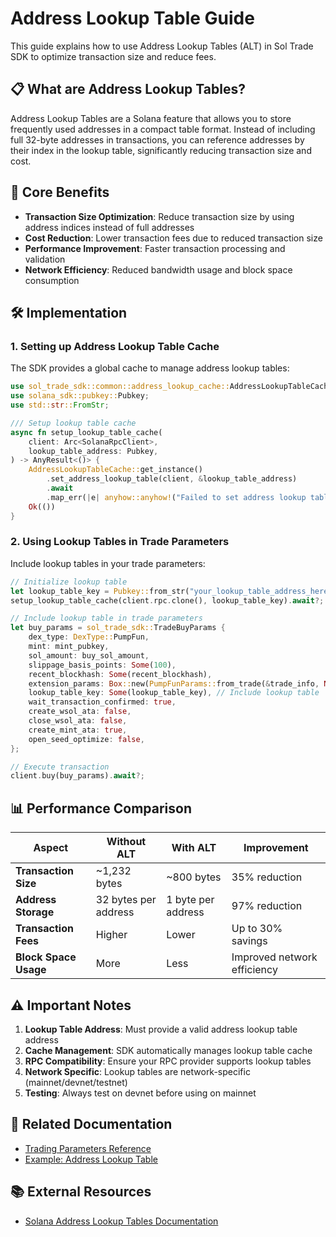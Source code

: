 # Address Lookup Table Guide

This guide explains how to use Address Lookup Tables (ALT) in Sol Trade SDK to optimize transaction size and reduce fees.

## 📋 What are Address Lookup Tables?

Address Lookup Tables are a Solana feature that allows you to store frequently used addresses in a compact table format. Instead of including full 32-byte addresses in transactions, you can reference addresses by their index in the lookup table, significantly reducing transaction size and cost.

## 🚀 Core Benefits

- **Transaction Size Optimization**: Reduce transaction size by using address indices instead of full addresses
- **Cost Reduction**: Lower transaction fees due to reduced transaction size
- **Performance Improvement**: Faster transaction processing and validation
- **Network Efficiency**: Reduced bandwidth usage and block space consumption

## 🛠️ Implementation

### 1. Setting up Address Lookup Table Cache

The SDK provides a global cache to manage address lookup tables:

```rust
use sol_trade_sdk::common::address_lookup_cache::AddressLookupTableCache;
use solana_sdk::pubkey::Pubkey;
use std::str::FromStr;

/// Setup lookup table cache
async fn setup_lookup_table_cache(
    client: Arc<SolanaRpcClient>,
    lookup_table_address: Pubkey,
) -> AnyResult<()> {
    AddressLookupTableCache::get_instance()
        .set_address_lookup_table(client, &lookup_table_address)
        .await
        .map_err(|e| anyhow::anyhow!("Failed to set address lookup table: {}", e))?;
    Ok(())
}
```

### 2. Using Lookup Tables in Trade Parameters

Include lookup tables in your trade parameters:

```rust
// Initialize lookup table
let lookup_table_key = Pubkey::from_str("your_lookup_table_address_here").unwrap();
setup_lookup_table_cache(client.rpc.clone(), lookup_table_key).await?;

// Include lookup table in trade parameters
let buy_params = sol_trade_sdk::TradeBuyParams {
    dex_type: DexType::PumpFun,
    mint: mint_pubkey,
    sol_amount: buy_sol_amount,
    slippage_basis_points: Some(100),
    recent_blockhash: Some(recent_blockhash),
    extension_params: Box::new(PumpFunParams::from_trade(&trade_info, None)),
    lookup_table_key: Some(lookup_table_key), // Include lookup table
    wait_transaction_confirmed: true,
    create_wsol_ata: false,
    close_wsol_ata: false,
    create_mint_ata: true,
    open_seed_optimize: false,
};

// Execute transaction
client.buy(buy_params).await?;
```

## 📊 Performance Comparison

| Aspect | Without ALT | With ALT | Improvement |
|--------|-------------|----------|-------------|
| **Transaction Size** | ~1,232 bytes | ~800 bytes | 35% reduction |
| **Address Storage** | 32 bytes per address | 1 byte per address | 97% reduction |
| **Transaction Fees** | Higher | Lower | Up to 30% savings |
| **Block Space Usage** | More | Less | Improved network efficiency |

## ⚠️ Important Notes

1. **Lookup Table Address**: Must provide a valid address lookup table address
2. **Cache Management**: SDK automatically manages lookup table cache
3. **RPC Compatibility**: Ensure your RPC provider supports lookup tables
4. **Network Specific**: Lookup tables are network-specific (mainnet/devnet/testnet)
5. **Testing**: Always test on devnet before using on mainnet

## 🔗 Related Documentation

- [Trading Parameters Reference](TRADING_PARAMETERS.md)
- [Example: Address Lookup Table](../examples/address_lookup/)

## 📚 External Resources

- [Solana Address Lookup Tables Documentation](https://docs.solana.com/developing/lookup-tables)